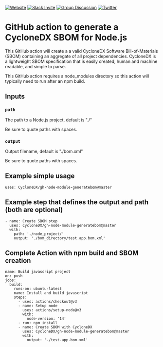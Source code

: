 [![Website](https://img.shields.io/badge/https://-cyclonedx.org-blue.svg)](https://cyclonedx.org/)
[![Slack Invite](https://img.shields.io/badge/Slack-Join-blue?logo=slack&labelColor=393939)](https://cyclonedx.org/slack/invite)
[![Group Discussion](https://img.shields.io/badge/discussion-groups.io-blue.svg)](https://groups.io/g/CycloneDX)
[![Twitter](https://img.shields.io/twitter/url/http/shields.io.svg?style=social&label=Follow)](https://twitter.com/CycloneDX_Spec)

# GitHub action to generate a CycloneDX SBOM for Node.js

This GitHub action will create a a valid CycloneDX Software Bill-of-Materials (SBOM) containing an aggregate of all project dependencies. CycloneDX is a lightweight SBOM specification that is easily created, human and machine readable, and simple to parse.

This GitHub action requires a node_modules directory so this action will typically need to run after an npm build.

## Inputs

### `path`

The path to a Node.js project, default is "./"

Be sure to quote paths with spaces.

### `output`

Output filename, default is "./bom.xml"

Be sure to quote paths with spaces.

## Example simple usage

```
uses: CycloneDX/gh-node-module-generatebom@master
```

## Example step that defines the output and path (both are optional)

```
- name: Create SBOM step
  uses: CycloneDX/gh-node-module-generatebom@master
  with:
    path: './node_project/'
    output: './bom_directory/test.app.bom.xml'
```

## Complete Action with npm build and SBOM creation

```
name: Build javascript project
on: push
jobs:
  build:
    runs-on: ubuntu-latest
    name: Install and build javascript
    steps:
      - uses: actions/checkout@v3
      - name: Setup node
        uses: actions/setup-node@v3
        with:
          node-version: '14'
      - run: npm install
      - name: Create SBOM with CycloneDX
        uses: CycloneDX/gh-node-module-generatebom@master
        with: 
          output: './test.app.bom.xml'
```

